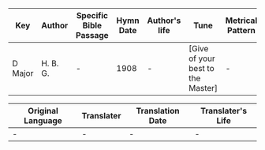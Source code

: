 Key | Author   | Specific Bible Passage     |Hymn Date |Author's life |Tune |Metrical Pattern   |Composer/Source
-- | --------- | ---------------------------|----------|--------------|-----|-------------------|-------------  
D Major |H. B. G. |- |1908 |- |[Give of your best to the Master] |- |Mrs. Charles Barnard

Original Language | Translater | Translation Date   | Translater's Life  
----------------- | --------- | --------------------|-------------     
\- |- |- |-
